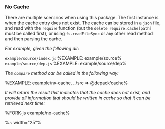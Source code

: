 ### No Cache

There are multiple scenarios when using this package. The first instance is when the cache entry does not exist. The cache can be stored in a `json` file, and read with the `require` function (but the `delete require.cache[path]` must be called first), or using `fs.readFileSync` or any other read method and then parsing the cache.

<!-- %TYPEDEF types/index.xml% -->
_For example, given the following dir:_

`example/source/index.js`
%EXAMPLE: example/source%
`example/source/dep.js`
%EXAMPLE: example/source/dep%

_The `compare` method can be called in the following way:_

%EXAMPLE: example/no-cache, ../src => @depack/cache%

_It will return the result that indicates that the cache does not exist, and provide all information that should be written in cache so that it can be retrieved next time:_

%FORK-js example/no-cache%

%~ width="25"%